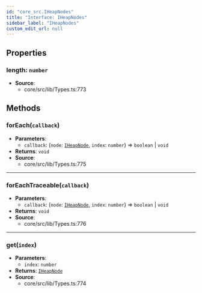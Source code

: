 ```yaml
---
id: "core_src.IHeapNodes"
title: "Interface: IHeapNodes"
sidebar_label: "IHeapNodes"
custom_edit_url: null
---
```


## Properties

### <a id="length" name="length"></a> **length**: `number`

 * **Source**:
    * core/src/lib/Types.ts:773

## Methods

### <a id="foreach"></a>**forEach**(`callback`)

 * **Parameters**:
    * `callback`: (`node`: [`IHeapNode`](core_src.IHeapNode.md), `index`: `number`) => `boolean` \| `void`
 * **Returns**: `void`
 * **Source**:
    * core/src/lib/Types.ts:775

___

### <a id="foreachtraceable"></a>**forEachTraceable**(`callback`)

 * **Parameters**:
    * `callback`: (`node`: [`IHeapNode`](core_src.IHeapNode.md), `index`: `number`) => `boolean` \| `void`
 * **Returns**: `void`
 * **Source**:
    * core/src/lib/Types.ts:776

___

### <a id="get"></a>**get**(`index`)

 * **Parameters**:
    * `index`: `number`
 * **Returns**: [`IHeapNode`](core_src.IHeapNode.md)
 * **Source**:
    * core/src/lib/Types.ts:774
